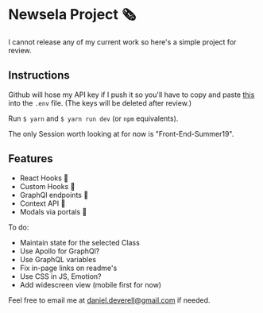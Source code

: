 # Newsela Project 🗞️

I cannot release any of my current work so here's a simple project for review.

## Instructions

Github will hose my API key if I push it so you'll have to copy and paste [this](http://daniel.deverell.com/newsela/shhh.txt) into the `.env` file. (The keys will be deleted after review.)

Run `$ yarn` and `$ yarn run dev` (or `npm` equivalents).

The only Session worth looking at for now is "Front-End-Summer19".

## Features

* React Hooks 🎯
* Custom Hooks 🎯
* GraphQl endpoints 🎯
* Context API 🎯
* Modals via portals 🎯

To do:
* Maintain state for the selected Class
* Use Apollo for GraphQl?
* Use GraphQL variables 
* Fix in-page links on readme's
* Use CSS in JS, Emotion?
* Add widescreen view (mobile first for now) 

Feel free to email me at daniel.deverell@gmail.com if needed. 